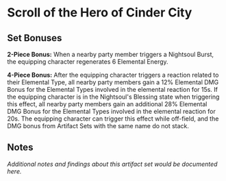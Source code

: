 # Scroll of the Hero of Cinder City

## Set Bonuses

**2-Piece Bonus:** When a nearby party member triggers a Nightsoul Burst, the equipping character regenerates 6 Elemental Energy.

**4-Piece Bonus:** After the equipping character triggers a reaction related to their Elemental Type, all nearby party members gain a 12% Elemental DMG Bonus for the Elemental Types involved in the elemental reaction for 15s. If the equipping character is in the Nightsoul's Blessing state when triggering this effect, all nearby party members gain an additional 28% Elemental DMG Bonus for the Elemental Types involved in the elemental reaction for 20s. The equipping character can trigger this effect while off-field, and the DMG bonus from Artifact Sets with the same name do not stack.

## Notes

*Additional notes and findings about this artifact set would be documented here.*

